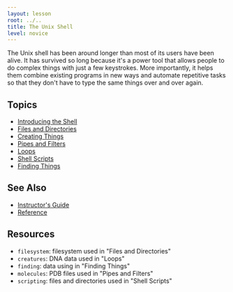```yaml
---
layout: lesson
root: ../..
title: The Unix Shell
level: novice
---
```

The Unix shell has been around longer than most of its users have been alive.
It has survived so long because it's a power tool
that allows people to do complex things with just a few keystrokes.
More importantly,
it helps them combine existing programs in new ways
and automate repetitive tasks
so that they don't have to type the same things over and over again.

Topics
------
*   [Introducing the Shell](00-intro.html)
*   [Files and Directories](01-filedir.html)
*   [Creating Things](02-create.html)
*   [Pipes and Filters](03-pipefilter.html)
*   [Loops](04-loop.html)
*   [Shell Scripts](05-script.html)
*   [Finding Things](06-find.html)

See Also
--------
*   [Instructor's Guide](guide.html)
*   [Reference](reference.html)

Resources
---------
*   `filesystem`: filesystem used in "Files and Directories"
*   `creatures`: DNA data used in "Loops"
*   `finding`: data using in "Finding Things"
*   `molecules`: PDB files used in "Pipes and Filters"
*   `scripting`: files and directories used in "Shell Scripts"
